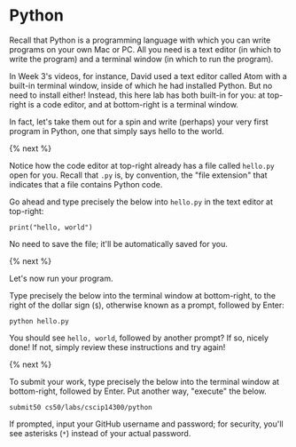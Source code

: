 # Python

Recall that Python is a programming language with which you can write programs on your own Mac or PC. All you need is a text editor (in which to write the program) and a terminal window (in which to run the program).

In Week 3's videos, for instance, David used a text editor called Atom with a built-in terminal window, inside of which he had installed Python. But no need to install either! Instead, this here lab has both built-in for you: at top-right is a code editor, and at bottom-right is a terminal window.

In fact, let's take them out for a spin and write (perhaps) your very first program in Python, one that simply says hello to the world.

{% next %}

Notice how the code editor at top-right already has a file called `hello.py` open for you. Recall that `.py` is, by convention, the "file extension" that indicates that a file contains Python code.

Go ahead and type precisely the below into `hello.py` in the text editor at top-right:

```
print("hello, world")
```

No need to save the file; it'll be automatically saved for you.

{% next %}

Let's now run your program. 

Type precisely the below into the terminal window at bottom-right, to the right of the dollar sign (`$`), otherwise known as a prompt, followed by Enter:

```
python hello.py
```

You should see `hello, world`, followed by another prompt? If so, nicely done! If not, simply review these instructions and try again!

{% next %}

To submit your work, type precisely the below into the terminal window at bottom-right, followed by Enter. Put another way, "execute" the below.

```
submit50 cs50/labs/cscip14300/python
```

If prompted, input your GitHub username and password; for security, you'll see asterisks (`*`) instead of your actual password.
